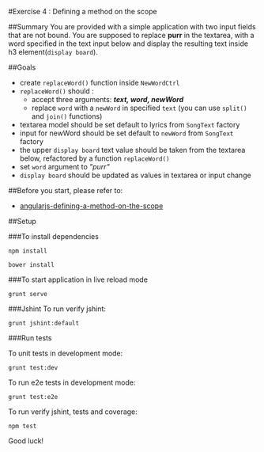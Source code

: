 #Exercise 4 : Defining a method on the scope

##Summary
You are provided with a simple application with two input fields that are not bound. You are supposed to replace **purr** 
in the textarea, with a word specified in the text input below and display the resulting text inside h3 element(`display board`).

##Goals

* create `replaceWord()` function inside `NewWordCtrl` 
* `replaceWord()` should :
    * accept three arguments: ***text, word, newWord*** 
    * replace `word` with a `newWord` in specified `text` (you can use `split()` and `join()` functions)
* textarea model should be set default to lyrics from `SongText` factory
* input for newWord should be set default to `newWord` from `SongText` factory 
* the upper `display board` text value should be taken from the textarea below, refactored by a function `replaceWord()` 
* set `word` argument to *"purr"*
* `display board` should be updated as values in textarea or input change

##Before you start, please refer to:
* [angularjs-defining-a-method-on-the-scope](https://egghead.io/lessons/angularjs-defining-a-method-on-the-scope)

##Setup
 
###To install dependencies 

```
npm install
```

```
bower install
```

###To start application in live reload mode

    grunt serve
    
###Jshint
To run verify jshint:
    
    grunt jshint:default

###Run tests

To unit tests in development mode:
    
    grunt test:dev
    
To run e2e tests in development mode:

    grunt test:e2e

To run verify jshint, tests and coverage:

    npm test

Good luck!
